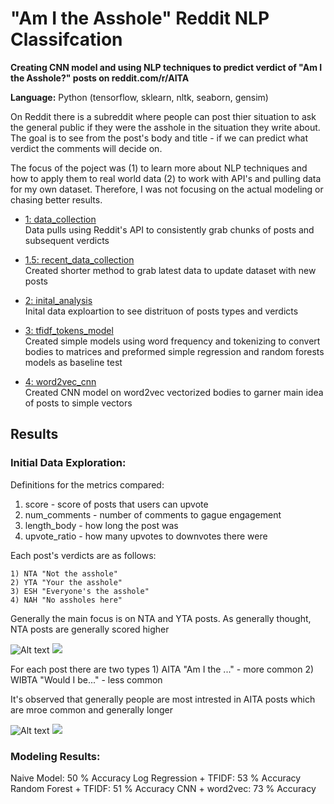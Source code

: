 # "Am I the Asshole" Reddit NLP Classifcation

**Creating CNN model and using NLP techniques to predict verdict of "Am I the Asshole?" posts on reddit.com/r/AITA**

**Language:** Python (tensorflow, sklearn, nltk, seaborn, gensim)

On Reddit there is a subreddit where people can post thier situation to ask the general public if they were the asshole in the situation they write about. The goal is to see from the post's body and title - if we can predict what verdict the comments will decide on.

The focus of the poject was (1) to learn more about NLP techniques and how to apply them to real world data (2) to work with API's and pulling data for my own dataset.
Therefore, I was not focusing on the actual modeling or chasing better results.

- [1: data_collection](https://github.com/albechen/aita-nlp-classification/blob/main/aita-1-data_collection.ipynb) <br/>
Data pulls using Reddit's API to consistently grab chunks of posts and subsequent verdicts

- [1.5: recent_data_collection](https://github.com/albechen/aita-nlp-classification/blob/main/aita-1.5-recent_data_collection.ipynb) <br/>
Created shorter method to grab latest data to update dataset with new posts

- [2: inital_analysis](https://github.com/albechen/aita-nlp-classification/blob/main/aita-2-inital_analysis.ipynb) <br/>
Inital data exploartion to see distrituon of posts types and verdicts

- [3: tfidf_tokens_model](https://github.com/albechen/aita-nlp-classification/blob/main/aita-3-tfidf_tokens_model.ipynb) <br/>
Created simple models using word frequency and tokenizing to convert bodies to matrices and preformed simple regression and random forests models as baseline test

- [4: word2vec_cnn](https://github.com/albechen/aita-nlp-classification/blob/main/aita-4-word2vec_cnn.ipynb) <br/>
Created CNN model on word2vec vectorized bodies to garner main idea of posts to simple vectors

## Results

### Initial Data Exploration:

Definitions for the metrics compared:

  1) score - score of posts that users can upvote
  2) num_comments - number of comments to gague engagement
  3) length_body - how long the post was
  4) upvote_ratio - how many upvotes to downvotes there were


Each post's verdicts are as follows:

    1) NTA "Not the asshole"
    2) YTA "Your the asshole"
    3) ESH "Everyone's the asshole"
    4) NAH "No assholes here"

Generally the main focus is on NTA and YTA posts. As generally thought, NTA posts are generally scored higher

![Alt text](images/result_dist.svg)
<img src="images/result_dist.svg">

For each post there are two types
    1) AITA "Am I the ..."     - more common
    2) WIBTA "Would I be..."   - less common

It's observed that generally people are most intrested in AITA posts which are mroe common and generally longer

![Alt text](images/post_dist.svg)
<img src="images/post_dist.svg">

### Modeling Results:

Naive Model: 50 % Accuracy
Log Regression + TFIDF: 53 % Accuracy
Random Forest + TFIDF: 51 % Accuracy
CNN + word2vec: 73 % Accuracy